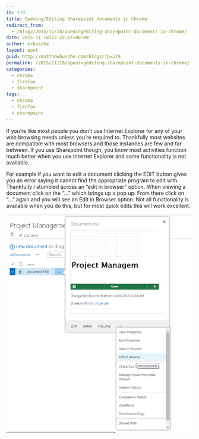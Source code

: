 ```yaml
---
id: 179
title: Opening/Editing Sharepoint documents in Chrome
redirect_from:
  - /blog2/2015/11/18/openingediting-sharepoint-documents-in-chrome/
date: 2015-11-18T22:22:17+00:00
author: mrbusche
layout: post
guid: http://matthewbusche.com/blog2/?p=179
permalink: /2015/11/18/openingediting-sharepoint-documents-in-chrome/
categories:
  - chrome
  - firefox
  - sharepoint
tags:
  - chrome
  - firefox
  - sharepoint
---
```

If you&#8217;re like most people you don&#8217;t use Internet Explorer for any of your web browsing needs unless you&#8217;re required to. Thankfully most websites are compatible with most browsers and those instances are few and far between. If you use Sharepoint though, you know most activities function much better when you use Internet Explorer and some functionality is not available.

For example if you want to edit a document clicking the EDIT button gives you an error saying it cannot find the appropriate program to edit with. Thankfully I stumbled across an &#8220;edit in browser&#8221; option. When viewing a document click on the &#8220;&#8230;&#8221; which brings up a pop up. From there click on &#8220;&#8230;&#8221; again and you will see an Edit in Browser option. Not all functionality is available when you do this, but for most quick edits this will work excellent.

<img src="images/2015/11/EditSharepointDocumentInChrome.png" alt="EditSharepointDocumentInChrome" />
